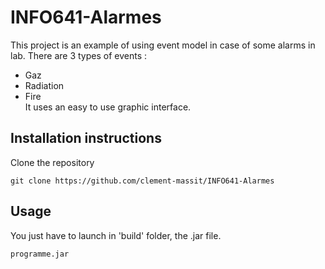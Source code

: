 # INFO641-Alarmes

This project is an example of using event model in case of some alarms in lab. There are 3 types of events :
 * Gaz
 * Radiation
 * Fire  
 It uses an easy to use graphic interface.  
 
 ## Installation instructions  

Clone the repository  
```
git clone https://github.com/clement-massit/INFO641-Alarmes
```

## Usage  
You just have to launch in 'build' folder, the .jar file.  
```
programme.jar
```
 
